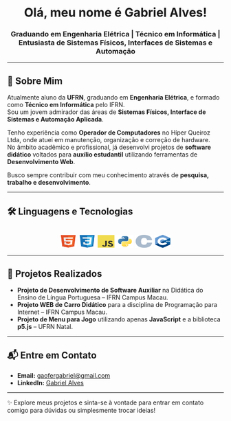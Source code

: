 <h1 align="center">Olá, meu nome é Gabriel Alves!</h1>
<h3 align="center">Graduando em Engenharia Elétrica | Técnico em Informática | Entusiasta de Sistemas Físicos, Interfaces de Sistemas e Automação</h3>

---

## 🚀 Sobre Mim
Atualmente aluno da **UFRN**, graduando em **Engenharia Elétrica**, e formado como **Técnico em Informática** pelo IFRN.  
Sou um jovem admirador das áreas de **Sistemas Físicos, Interface de Sistemas e Automação Aplicada**.  

Tenho experiência como **Operador de Computadores** no Híper Queiroz Ltda, onde atuei em manutenção, organização e correção de hardware.  
No âmbito acadêmico e profissional, já desenvolvi projetos de **software didático** voltados para **auxílio estudantil** utilizando ferramentas de **Desenvolvimento Web**.  

Busco sempre contribuir com meu conhecimento através de **pesquisa, trabalho e desenvolvimento**.

---

## 🛠️ Linguagens e Tecnologias

<div align="center">
  <br>
  <img alt="Gabriel-HTML" height="30" width="40" src="https://raw.githubusercontent.com/devicons/devicon/master/icons/html5/html5-original.svg">
  <img alt="Gabriel-CSS" height="30" width="40" src="https://raw.githubusercontent.com/devicons/devicon/master/icons/css3/css3-original.svg">
  <img alt="Gabriel-JS" height="30" width="40" src="https://raw.githubusercontent.com/devicons/devicon/master/icons/javascript/javascript-original.svg">
  <img alt="Gabriel-Python" height="30" width="40" src="https://raw.githubusercontent.com/devicons/devicon/master/icons/python/python-original.svg">
  <img alt="Gabriel-C" height="30" width="40" src="https://raw.githubusercontent.com/devicons/devicon/master/icons/c/c-original.svg">
  <img alt="Gabriel-Cplusplus" height="30" width="40" src="https://raw.githubusercontent.com/devicons/devicon/master/icons/cplusplus/cplusplus-original.svg">
</div>

---

## 📂 Projetos Realizados
- **Projeto de Desenvolvimento de Software Auxiliar** na Didática do Ensino de Língua Portuguesa – IFRN Campus Macau.  
- **Projeto WEB de Carro Didático** para a disciplina de Programação para Internet – IFRN Campus Macau.  
- **Projeto de Menu para Jogo** utilizando apenas **JavaScript** e a biblioteca **p5.js** – UFRN Natal.  

---

## 📬 Entre em Contato
- **Email:** gaofergabriel@gmail.com  
- **LinkedIn:** [Gabriel Alves](https://www.linkedin.com/in/seu-perfil-linkedin)  

---

✨ Explore meus projetos e sinta-se à vontade para entrar em contato comigo para dúvidas ou simplesmente trocar ideias!

